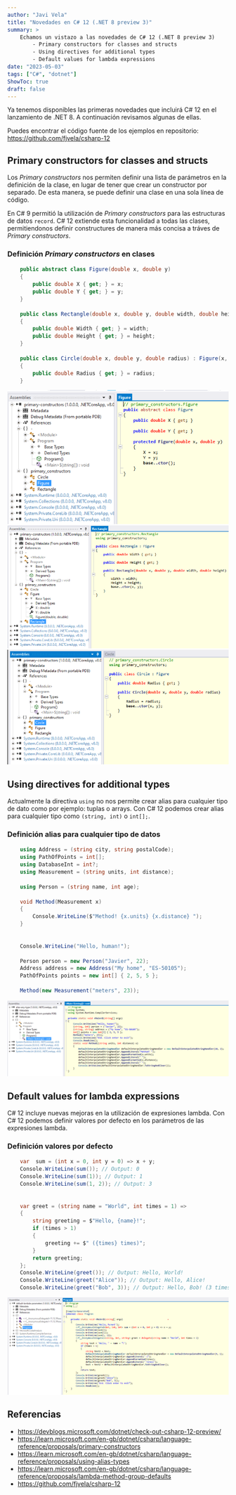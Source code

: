 ```yaml
---
author: "Javi Vela"
title: "Novedades en C# 12 (.NET 8 preview 3)"
summary: >
    Echamos un vistazo a las novedades de C# 12 (.NET 8 preview 3)
        - Primary constructors for classes and structs
        - Using directives for additional types
        - Default values for lambda expressions
date: "2023-05-03"
tags: ["C#", "dotnet"]
ShowToc: true
draft: false
---
```


Ya tenemos disponibles las primeras novedades que incluirá C# 12 en el lanzamiento de .NET 8. A continuación revisamos algunas de ellas.

Puedes encontrar el código fuente de los ejemplos en repositorio: https://github.com/fjvela/csharp-12

## Primary constructors for classes and structs
Los _Primary constructors_ nos permiten definir una lista de parámetros en la definición de la clase, en lugar de tener que crear un constructor por separado. De esta manera, se puede definir una clase en una sola línea de código.

En C# 9 permitió la utilización de _Primary constructors_ para las estructuras de datos `record`. C# 12 extiende esta funcionalidad a todas las clases, permitiendonos definir constructures de manera más concisa a tráves de _Primary constructors_.

### Definición _Primary constructors_ en clases
```csharp
    public abstract class Figure(double x, double y)
    {
        public double X { get; } = x;
        public double Y { get; } = y;
    }

    public class Rectangle(double x, double y, double width, double height) : Figure(x, y)
    {
        public double Width { get; } = width;
        public double Height { get; } = height;
    }

    public class Circle(double x, double y, double radius) : Figure(x, y)
    {
        public double Radius { get; } = radius;
    }
```
![Resultado binario decompilado, Primary constructors -Rectangle](/2023/dotnet/csharp-12-net8-preview-3-primary-constructor-decompiled-Figure.png)
![Resultado binario decompilado, Primary constructors -Rectangle](/2023/dotnet/csharp-12-net8-preview-3-primary-constructor-decompiled-Rectangle.png)
![Resultado binario decompilado, Primary constructors -Rectangle](/2023/dotnet/csharp-12-net8-preview-3-primary-constructor-decompiled-Circle.png)


## Using directives for additional types
Actualmente la directiva `using` no nos permite crear alias para cualquier tipo de dato como por ejemplo: tuplas o arrays. Con C# 12 podemos crear alias para cualquier tipo como ```(string, int)``` o ```int[];```.

### Definición alias para cualquier tipo de datos
```csharp
    using Address = (string city, string postalCode);
    using PathOfPoints = int[];
    using DatabaseInt = int?;
    using Measurement = (string units, int distance);

    using Person = (string name, int age);

    void Method(Measurement x) 
    {
        Console.WriteLine($"Method! {x.units} {x.distance} ");
    }


    Console.WriteLine("Hello, human!");

    Person person = new Person("Javier", 22);
    Address address = new Address("My home", "ES-50105");
    PathOfPoints points = new int[] { 2, 5, 5 };

    Method(new Measurement("meters", 23));
```
![Resultado binario decompilado, Using directives for additional types](/2023/dotnet/csharp-12-net8-preview-3-using-any-type-decompiled.png)

## Default values for lambda expressions
C# 12 incluye nuevas mejoras en la utilización de expresiones lambda. Con C# 12 podemos definir valores por defecto en los parámetros de las expresiones lambda.

### Definición valores por defecto
```csharp
    var  sum = (int x = 0, int y = 0) => x + y;
    Console.WriteLine(sum()); // Output: 0
    Console.WriteLine(sum(1)); // Output: 1
    Console.WriteLine(sum(1, 2)); // Output: 3


    var greet = (string name = "World", int times = 1) =>
    {
        string greeting = $"Hello, {name}!";
        if (times > 1)
        {
            greeting += $" ({times} times)";
        }
        return greeting;
    };
    Console.WriteLine(greet()); // Output: Hello, World!
    Console.WriteLine(greet("Alice")); // Output: Hello, Alice!
    Console.WriteLine(greet("Bob", 3)); // Output: Hello, Bob! (3 times)
```
![Resultado binario decompilado, Default values for lambda expressions](/2023/dotnet/csharp-12-net8-preview-3-default-values-lambda-decompiled.png)

## Referencias
- https://devblogs.microsoft.com/dotnet/check-out-csharp-12-preview/
- https://learn.microsoft.com/en-gb/dotnet/csharp/language-reference/proposals/primary-constructors
- https://learn.microsoft.com/en-gb/dotnet/csharp/language-reference/proposals/using-alias-types
- https://learn.microsoft.com/en-gb/dotnet/csharp/language-reference/proposals/lambda-method-group-defaults
- https://github.com/fjvela/csharp-12
